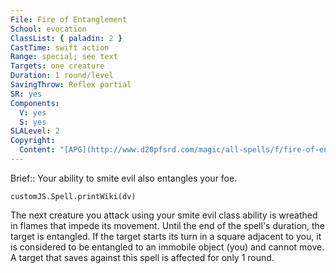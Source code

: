 ```yaml
---
File: Fire of Entanglement
School: evocation
ClassList: { paladin: 2 }
CastTime: swift action
Range: special; see text
Targets: one creature
Duration: 1 round/level
SavingThrow: Reflex partial
SR: yes
Components:
  V: yes
  S: yes
SLALevel: 2
Copyright:
  Content: "[APG](http://www.d20pfsrd.com/magic/all-spells/f/fire-of-entanglement)"
---
```

Brief:: Your ability to smite evil also entangles your foe.

```dataviewjs
customJS.Spell.printWiki(dv)
```

The next creature you attack using your smite evil class ability is wreathed in flames that impede its movement.  Until the end of the spell's duration, the target is entangled.  If the target starts its turn in a square adjacent to you, it is considered to be entangled to an immobile object (you) and cannot move. A target that saves against this spell is affected for only 1 round.
